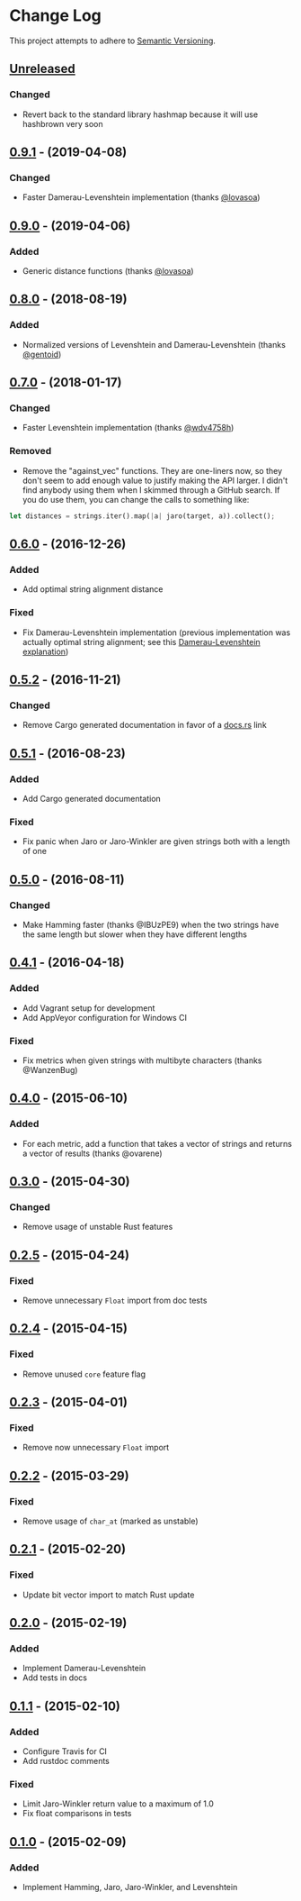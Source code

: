 # Change Log
This project attempts to adhere to [Semantic Versioning](http://semver.org).

## [Unreleased]

### Changed

- Revert back to the standard library hashmap because it will use hashbrown very
  soon

## [0.9.1] - (2019-04-08)

### Changed

- Faster Damerau-Levenshtein implementation (thanks [@lovasoa](https://github.com/lovasoa))

## [0.9.0] - (2019-04-06)

### Added

- Generic distance functions (thanks [@lovasoa](https://github.com/lovasoa))

## [0.8.0] - (2018-08-19)
### Added
- Normalized versions of Levenshtein and Damerau-Levenshtein (thanks [@gentoid](https://github.com/gentoid))

## [0.7.0] - (2018-01-17)
### Changed
- Faster Levenshtein implementation (thanks [@wdv4758h](https://github.com/wdv4758h))

### Removed
- Remove the "against_vec" functions. They are one-liners now, so they don't
  seem to add enough value to justify making the API larger. I didn't find
  anybody using them when I skimmed through a GitHub search. If you do use them,
  you can change the calls to something like:
```rust
let distances = strings.iter().map(|a| jaro(target, a)).collect();
```

## [0.6.0] - (2016-12-26)
### Added
- Add optimal string alignment distance

### Fixed
- Fix Damerau-Levenshtein implementation (previous implementation was actually
  optimal string alignment; see this [Damerau-Levenshtein explanation])

## [0.5.2] - (2016-11-21)
### Changed
- Remove Cargo generated documentation in favor of a [docs.rs] link

## [0.5.1] - (2016-08-23)
### Added
- Add Cargo generated documentation

### Fixed
- Fix panic when Jaro or Jaro-Winkler are given strings both with a length of
  one

## [0.5.0] - (2016-08-11)
### Changed
- Make Hamming faster (thanks @IBUzPE9) when the two strings have the same
  length but slower when they have different lengths

## [0.4.1] - (2016-04-18)
### Added
- Add Vagrant setup for development
- Add AppVeyor configuration for Windows CI

### Fixed
- Fix metrics when given strings with multibyte characters (thanks @WanzenBug)

## [0.4.0] - (2015-06-10)
### Added
- For each metric, add a function that takes a vector of strings and returns a
vector of results (thanks @ovarene)

## [0.3.0] - (2015-04-30)
### Changed
- Remove usage of unstable Rust features

## [0.2.5] - (2015-04-24)
### Fixed
- Remove unnecessary `Float` import from doc tests

## [0.2.4] - (2015-04-15)
### Fixed
- Remove unused `core` feature flag

## [0.2.3] - (2015-04-01)
### Fixed
- Remove now unnecessary `Float` import

## [0.2.2] - (2015-03-29)
### Fixed
- Remove usage of `char_at` (marked as unstable)

## [0.2.1] - (2015-02-20)
### Fixed
- Update bit vector import to match Rust update

## [0.2.0] - (2015-02-19)
### Added
- Implement Damerau-Levenshtein
- Add tests in docs

## [0.1.1] - (2015-02-10)
### Added
- Configure Travis for CI
- Add rustdoc comments

### Fixed
- Limit Jaro-Winkler return value to a maximum of 1.0
- Fix float comparisons in tests

## [0.1.0] - (2015-02-09)
### Added
- Implement Hamming, Jaro, Jaro-Winkler, and Levenshtein

[Unreleased]: https://github.com/dguo/strsim-rs/compare/0.9.1...HEAD
[0.9.1]: https://github.com/dguo/strsim-rs/compare/0.9.0...0.9.1
[0.9.0]: https://github.com/dguo/strsim-rs/compare/0.8.0...0.9.0
[0.8.0]: https://github.com/dguo/strsim-rs/compare/0.7.0...0.8.0
[0.7.0]: https://github.com/dguo/strsim-rs/compare/0.6.0...0.7.0
[0.6.0]: https://github.com/dguo/strsim-rs/compare/0.5.2...0.6.0
[0.5.2]: https://github.com/dguo/strsim-rs/compare/0.5.1...0.5.2
[0.5.1]: https://github.com/dguo/strsim-rs/compare/0.5.0...0.5.1
[0.5.0]: https://github.com/dguo/strsim-rs/compare/0.4.1...0.5.0
[0.4.1]: https://github.com/dguo/strsim-rs/compare/0.4.0...0.4.1
[0.4.0]: https://github.com/dguo/strsim-rs/compare/0.3.0...0.4.0
[0.3.0]: https://github.com/dguo/strsim-rs/compare/0.2.5...0.3.0
[0.2.5]: https://github.com/dguo/strsim-rs/compare/0.2.4...0.2.5
[0.2.4]: https://github.com/dguo/strsim-rs/compare/0.2.3...0.2.4
[0.2.3]: https://github.com/dguo/strsim-rs/compare/0.2.2...0.2.3
[0.2.2]: https://github.com/dguo/strsim-rs/compare/0.2.1...0.2.2
[0.2.1]: https://github.com/dguo/strsim-rs/compare/0.2.0...0.2.1
[0.2.0]: https://github.com/dguo/strsim-rs/compare/0.1.1...0.2.0
[0.1.1]: https://github.com/dguo/strsim-rs/compare/0.1.0...0.1.1
[0.1.0]: https://github.com/dguo/strsim-rs/compare/fabad4...0.1.0
[docs.rs]: https://docs.rs/strsim/
[Damerau-Levenshtein explanation]:
http://scarcitycomputing.blogspot.com/2013/04/damerau-levenshtein-edit-distance.html
